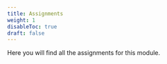 ```yaml
---
title: Assignments
weight: 1
disableToc: true
draft: false
---
```


Here you will find all the assignments for this module.